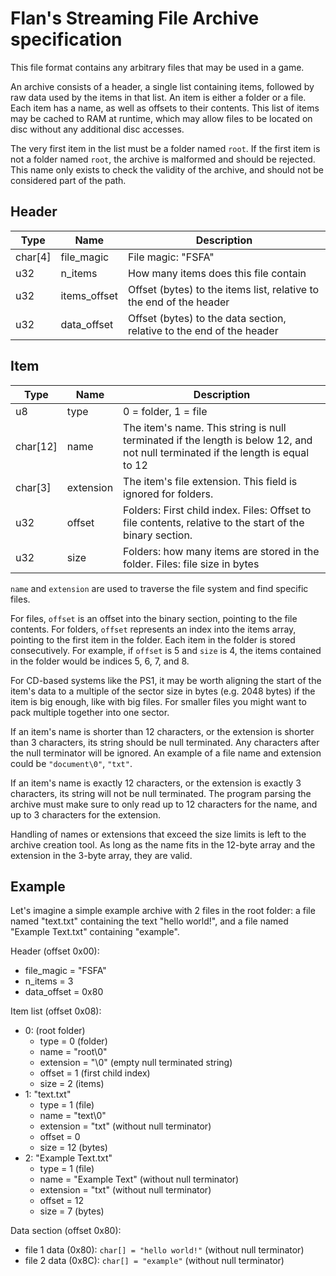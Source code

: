 # Flan's Streaming File Archive specification

This file format contains any arbitrary files that may be used in a game.

An archive consists of a header, a single list containing items, followed by raw data used by the items in that list. An item is either a folder or a file. Each item has a name, as well as offsets to their contents. This list of items may be cached to RAM at runtime, which may allow files to be located on disc without any additional disc accesses.

The very first item in the list must be a folder named `root`. If the first item is not a folder named `root`, the archive is malformed and should be rejected. This name only exists to check the validity of the archive, and should not be considered part of the path.

## Header
| Type | Name | Description |
|------|------|-------------|
| char[4] | file_magic | File magic: "FSFA" |
| u32 | n_items | How many items does this file contain |
| u32 | items_offset | Offset (bytes) to the items list, relative to the end of the header |
| u32 | data_offset | Offset (bytes) to the data section, relative to the end of the header |

## Item
| Type | Name | Description |
|------|------|-------------|
| u8  | type | 0 = folder, 1 = file
| char[12] | name | The item's name. This string is null terminated if the length is below 12, and not null terminated if the length is equal to 12 |
| char[3] | extension | The item's file extension. This field is ignored for folders.
| u32 | offset | Folders: First child index. Files: Offset to file contents, relative to the start of the binary section.
| u32 | size | Folders: how many items are stored in the folder. Files: file size in bytes

`name` and `extension` are used to traverse the file system and find specific files.

For files, `offset` is an offset into the binary section, pointing to the file contents. For folders, `offset` represents an index into the items array, pointing to the first item in the folder. Each item in the folder is stored consecutively. For example, if `offset` is 5 and `size` is 4, the items contained in the folder would be indices 5, 6, 7, and 8.

For CD-based systems like the PS1, it may be worth aligning the start of the item's data to a multiple of the sector size in bytes (e.g. 2048 bytes) if the item is big enough, like with big files. For smaller files you might want to pack multiple together into one sector.

If an item's name is shorter than 12 characters, or the extension is shorter than 3 characters, its string should be null terminated. Any characters after the null terminator will be ignored. An example of a file name and extension could be `"document\0"`, `"txt"`.

If an item's name is exactly 12 characters, or the extension is exactly 3 characters, its string will not be null terminated. The program parsing the archive must make sure to only read up to 12 characters for the name, and up to 3 characters for the extension.

Handling of names or extensions that exceed the size limits is left to the archive creation tool. As long as the name fits in the 12-byte array and the extension in the 3-byte array, they are valid.

## Example
Let's imagine a simple example archive with 2 files in the root folder: a file named "text.txt" containing the text "hello world!", and a file named "Example Text.txt" containing "example".

Header (offset 0x00):
- file_magic = "FSFA"
- n_items = 3
- data_offset = 0x80

Item list (offset 0x08):
- 0: (root folder)
  - type = 0 (folder)
  - name = "root\0"
  - extension = "\0" (empty null terminated string)
  - offset = 1 (first child index)
  - size = 2 (items)
- 1: "text.txt"
  - type = 1 (file)
  - name = "text\0" 
  - extension = "txt" (without null terminator)
  - offset = 0
  - size = 12 (bytes)
- 2: "Example Text.txt"
  - type = 1 (file)
  - name = "Example Text" (without null terminator)
  - extension = "txt" (without null terminator)
  - offset = 12
  - size = 7 (bytes)

Data section (offset 0x80):
- file 1 data (0x80): `char[] = "hello world!"` (without null terminator)
- file 2 data (0x8C): `char[] = "example"` (without null terminator)
